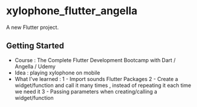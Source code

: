 # xylophone_flutter_angella

A new Flutter project.

## Getting Started

- Course : The Complete Flutter Development Bootcamp with Dart / Angella / Udemy
- Idea : playing xylophone on mobile
- What I've learned :
  1 - Import sounds Flutter Packages
  2 - Create a widget/function and call it many times , instead of repeating it each time we need it 
  3 - Passing parameters when creating/calling a widget/function  
